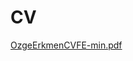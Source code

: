 # CV

[OzgeErkmenCVFE-min.pdf](https://github.com/ozgeonec/CV/files/12589262/OzgeErkmenCVFE-min.pdf)
